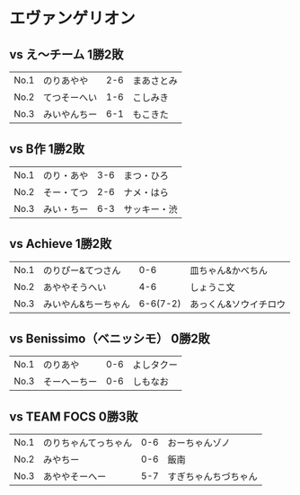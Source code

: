 # エヴァンゲリオン

## vs え～チーム 1勝2敗

|   |   |   |   |
|---|---|---|---|
| No.1 | のりあやや | 2-6 | まあさとみ |
| No.2 | てつそーへい  | 1-6 | こしみき |
| No.3 | みいやんちー | 6-1 | もこきた |

## vs B作 1勝2敗

|   |   |   |   |
|---|---|---|---|
| No.1 | のり・あや  | 3-6 | まつ・ひろ |
| No.2 | そー・てつ  | 2-6 | ナメ・はら |
| No.3 | みい・ちー | 6-3 | サッキー・渋 |

## vs Achieve 1勝2敗

|   |   |   |   |
|---|---|---|---|
| No.1 | のりぴー&てつさん  | 0-6 | 皿ちゃん&かべちん  |
| No.2 | あややそうへい | 4-6 | しょうこ文 |
| No.3 | みいやん&ちーちゃん  | 6-6(7-2) | あっくん&ソウイチロウ  |

## vs Benissimo（ベニッシモ） 0勝2敗

|   |   |   |   |
|---|---|---|---|
| No.1 | のりあや | 0-6 | よしタクー |
| No.3 | そーへーちー | 0-6 | しもなお |

## vs TEAM FOCS 0勝3敗

|   |   |   |   |
|---|---|---|---|
| No.1 | のりちゃんてっちゃん | 0-6 | おーちゃんゾノ |
| No.2 | みやちー | 0-6 | 飯南 |
| No.3 | あややそーへー | 5-7 | すぎちゃんちづちゃん  |

